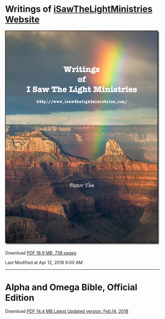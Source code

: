 # Writings of [iSawTheLightMinistries Website](http://www.isawthelightministries.com/)


![Writings Book](https://raw.githubusercontent.com/decyfer/isawthelightministries/master/writing-book-shadowed-logo.png)


Download [PDF 18.9 MB, 738 pages](https://raw.githubusercontent.com/decyfer/isawthelightministries/master/Writings-of-ISTLM.pdf)

Last Modified at Apr 12, 2018 9:00 AM

----

# Alpha and Omega Bible, Official Edition

Download [PDF 14.4 MB Latest Updated version: Feb.14, 2018](http://alphaomegabible.isawthelightministries.com/)


